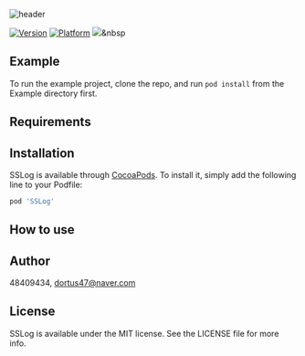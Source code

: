 
![header](https://capsule-render.vercel.app/api?&fontColor=4b3621&animation=fadeIn&type=waving&height=300&color=cbb199&text=SSLog&fontSize=70&fontAlignY=40&desc=SSLog%20is%20Simple%20Swift%20Log%20library.)



[![Version](https://img.shields.io/cocoapods/v/SSLog.svg?style=flat)](https://cocoapods.org/pods/SSLog)
[![Platform](https://img.shields.io/cocoapods/p/SSLog.svg?style=flat)](https://cocoapods.org/pods/SSLog)
<img src="https://img.shields.io/badge/Python-3766AB?style=flat-square&logo=Python&logoColor=white"/></a>&nbsp 

## Example

To run the example project, clone the repo, and run `pod install` from the Example directory first.

## Requirements

## Installation

SSLog is available through [CocoaPods](https://cocoapods.org). To install
it, simply add the following line to your Podfile:

```ruby
pod 'SSLog'
```

## How to use



## Author

48409434, dortus47@naver.com

## License

SSLog is available under the MIT license. See the LICENSE file for more info.